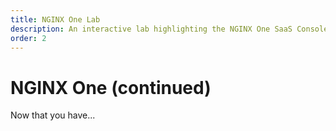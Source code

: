 ```yaml
---
title: NGINX One Lab
description: An interactive lab highlighting the NGINX One SaaS Console
order: 2
---
```


# NGINX One (continued)


Now that you have...




